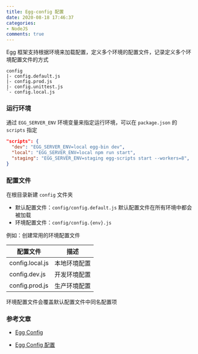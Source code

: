 ```yaml
---
title: Egg-config 配置
date: 2020-08-18 17:46:37
categories:
- NodeJS
comments: true
---
```


Egg 框架支持根据环境来加载配置，定义多个环境的配置文件，记录定义多个环境配置文件的方式

<!-- more -->

```
config
|- config.default.js
|- config.prod.js
|- config.unittest.js
`- config.local.js
```



### 运行环境

通过 `EGG_SERVER_ENV` 环境变量来指定运行环境，可以在 `package.json` 的 `scripts` 指定

```json
"scripts": {
  "dev": "EGG_SERVER_ENV=local egg-bin dev",
  "local": "EGG_SERVER_ENV=local npm run start",
  "staging": "EGG_SERVER_ENV=staging egg-scripts start --workers=8",
}
```



### 配置文件

在根目录新建 `config` 文件夹

- 默认配置文件：`config/config.default.js`
   默认配置文件在所有环境中都会被加载
- 环境配置文件：`config/config.{env}.js`

例如：创建常用的环境配置文件

| 配置文件        | 描述         |
| --------------- | ------------ |
| config.local.js | 本地环境配置 |
| config.dev.js   | 开发环境配置 |
| config.prod.js  | 生产环境配置 |

环境配置文件会覆盖默认配置文件中同名配置项



### 参考文章

- [Egg Config](https://www.jianshu.com/p/8e4a06b3e30c)

- [Egg Config 配置](https://www.w3cschool.cn/eggjslesson/eggjslesson-2sil35ye.html)

